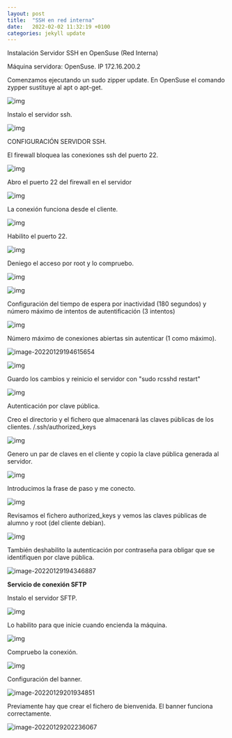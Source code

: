 ```yaml
---
layout: post
title:  "SSH en red interna"
date:   2022-02-02 11:32:19 +0100
categories: jekyll update
---
```

Instalación Servidor SSH en OpenSuse (Red Interna) 

Máquina servidora: OpenSuse. IP 172.16.200.2

Comenzamos ejecutando un sudo zipper update. En OpenSuse el comando zypper sustituye al apt o apt-get.

![img](unknown.png)

Instalo el servidor ssh.

![img](unknown-16434776721584.png)

CONFIGURACIÓN SERVIDOR SSH.

El firewall bloquea las conexiones ssh del puerto 22.

![img](unknown-164347773436918.png)

Abro el puerto 22 del firewall en el servidor

![img](unknown-164347774811320.png)

La conexión funciona desde el cliente.

![img](unknown-164347775369222.png)

Habilito el puerto 22.

![img](unknown-16434776805946.png)

Deniego el acceso por root y lo compruebo.

![img](unknown-16434776901558.png)

![img](unknown-164347951084430.png)

Configuración del tiempo de espera por inactividad (180 segundos) y número máximo de intentos de autentificación (3 intentos)

![img](unknown-164347770169210.png)

Número máximo de conexiones abiertas sin autenticar (1 como máximo).

![image-20220129194615654](image-20220129194615654.png)

![img](unknown-164347982466732.png)

Guardo los cambios y reinicio el servidor con "sudo rcsshd restart"

![img](unknown-164347771804714.png)

Autenticación por clave pública.

Creo el directorio y el fichero que almacenará las claves públicas de los clientes. /.ssh/authorized_keys

![img](unknown-164347772661816.png)

Genero un par de claves en el cliente y copio la clave pública generada al servidor.

![img](unknown-164347776115324.png)

Introducimos la frase de paso y me conecto.

![img](unknown-164347776774226.png)

Revisamos el fichero authorized_keys y vemos las claves públicas de alumno y root (del cliente debian).

![img](unknown-164347777418928.png)

También deshabilito la autenticación por contraseña para obligar que se identifiquen por clave pública.

![image-20220129194346887](image-20220129194346887.png)

**Servicio de conexión SFTP**

Instalo el servidor SFTP.

![img](unknown-164348217370034.png)

Lo habilito para que inicie cuando encienda la máquina.

![img](unknown-164348221369236.png)

Compruebo la conexión.

![img](unknown-164348222956138.png)

Configuración del banner.

![image-20220129201934851](image-20220129201934851.png)

Previamente hay que crear el fichero de bienvenida. El banner funciona correctamente.

![image-20220129202236067](image-20220129202236067.png)
